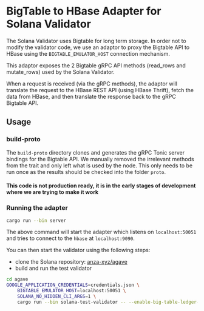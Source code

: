 # BigTable to HBase Adapter for Solana Validator

The Solana Validator uses Bigtable for long term storage. In order not to modify the validator 
code, we use an adaptor to proxy the Bigtable API to HBase using the ```BIGTABLE_EMULATOR_HOST``` 
connection mechanism.

This adaptor exposes the 2 Bigtable gRPC API methods (read_rows and mutate_rows)
used by the Solana Validator.

When a request is received (via the gRPC methods), the adaptor will translate the request to the HBase REST API (using HBase Thrift), fetch
the data from HBase, and then translate the response back to the gRPC Bigtable API.

## Usage

### build-proto

The `build-proto` directory clones and generates the gRPC Tonic server bindings for the
Bigtable API. We manually removed the irrelevant methods from the trait and only left
what is used by the node. This only needs to be run once as the results should be checked
into the folder `proto`.

#### This code is not production ready, it is in the early stages of development where we are trying to make it work

### Running the adapter

```sh
cargo run --bin server
```

The above command will start the adapter which listens on `localhost:50051` and tries to connect
to the `hbase` at `localhost:9090`.

You can then start the validator using the following steps:  
- clone the Solana repository: [anza-xyz/agave](https://github.com/anza-xyz/agave)
- build and run the test validator
```sh
cd agave
GOOGLE_APPLICATION_CREDENTIALS=credentials.json \
    BIGTABLE_EMULATOR_HOST=localhost:50051 \
    SOLANA_NO_HIDDEN_CLI_ARGS=1 \
    cargo run --bin solana-test-validator -- --enable-big-table-ledger-upload
```
